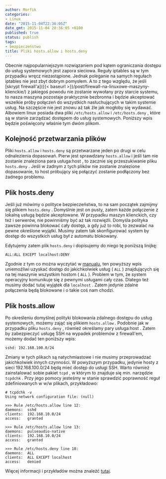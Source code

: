 ```yaml
---
author: Morfik
categories:
- Linux
date: "2015-11-04T22:36:05Z"
date_gmt: 2015-11-04 20:36:05 +0100
published: true
status: publish
tags:
- bezpieczeństwo
title: Pliki hosts.allow i hosts.deny
---
```


Obecnie najpopularniejszym rozwiązaniem pod kątem ograniczania dostępu do usług systemowych jest
zapora sieciowa. Reguły iptables są w tym przypadku wręcz niezastąpione. Jednak poleganie na samych
regułach iptables nie jest zbyt dobrym pomysłem. A to z tego względu, że jeśli [skrypt
firewall'a]({{< baseurl >}}/post/firewall-na-linuxowe-maszyny-klienckie/) z jakiegoś powodu nie
zostanie wywołany przy starcie systemu, to nasza maszyna pozostaje praktycznie bezbronna i będzie
akceptować wszelkie próby połączeń do wszystkich nasłuchujących w takim systemie usług. Na szczęście
nie jest znowu aż tak źle jak mogłoby się wydawać. Albowiem linux posiada dwa pliki
`/etc/hosts.allow` i `/etc/hosts.deny` , które są w stanie zarządzać dostępem do usług systemowych.
Poniższy wpis będzie poświęcony właśnie tym dwóm plikom.

<!--more-->
## Kolejność przetwarzania plików

Pliki `hosts.allow` i `hosts.deny` są przetwarzane jeden po drugi w celu odnalezienia dopasowań.
Pierw jest sprawdzany `hosts.allow` i jeśli tam nie zostanie znaleziona para usługa:host , to
zacznie się przeszukiwanie pliku `hosts.deny` . Jeśli w żadnym z tych plików nie zostanie znalezione
dopasowanie, to host próbujący się połączyć zostanie podłączony bez żadnego problemu.

## Plik hosts.deny

Jeśli już mówimy o polityce bezpieczeństwa, to na sam początek zajmijmy się plikiem `hosts.deny` .
Domyślnie jest on pusty, zatem każde połączenie z lokalną usługą będzie akceptowane. W przypadku
maszyn klienckich, czy też i serwerów, nie powinniśmy być aż tak rozwięźli. Domyśla polityka zawsze
powinna blokować cały dostęp, a gdy już to robi, to zezwalać na pewne określone wyjątki. Musimy
zatem tak skonfigurować system by dostęp do wszystkich usług był z automatu blokowany.

Edytujemy zatem plik `hosts.deny` i dopisujemy do niego tę poniższą linijkę:

    ALL:ALL EXCEPT localhost:DENY

Zgodnie z tym co można wyczytać w
[manualu](http://manpages.ubuntu.com/manpages/wily/en/man5/hosts.deny.5.html), ten powyższy wpis
uniemożliwi uzyskać dostęp do jakichkolwiek usług ( `ALL` ) znajdujących się na tej maszynie
wszystkim hostom ( `ALL` ). Problem w tym, że system operacyjny komunikuje się z pewnymi usługami
cały czas. Dlatego też musimy dodać tutaj wyjątek dla `localhost` . Zatem jedynie zdalne połączenia
będą blokowane i o takie coś nam chodzi.

## Plik hosts.allow

Po określeniu domyślnej polityki blokowania zdalnego dostępu do usług systemowych, możemy zająć się
plikiem `hosts.allow` . Podobnie jak w przypadku pliku `hosts.deny` , również określamy pary
usługa:host . Zatem by zabezpieczyć usługę SSH na wypadek problemów z firewall'em, możemy dodać ten
poniższy wpis:

    sshd: 192.168.100.0/24

Zmiany w tych plikach są natychmiastowe i nie musimy przeprowadzać jakichkolwiek innych czynności. W
powyższym przypadku, jedynie hosty z sieci 192.168.100.0/24 będą mieć dostęp do usługi SSH. Warto
również zainstalować sobie pakiet `tcpd` , w którym to znajduje się min. narzędzie `tcpdchk` . Przy
jego pomocy jesteśmy w stanie sprawdzić poprawność reguł zdefiniowanych w w/w plikach, przykładowo:

    # tcpdchk -v
    Using network configuration file: (null)

    >>> Rule /etc/hosts.allow line 12:
    daemons:  sshd
    clients:  192.168.10.0/24
    access:   granted

    >>> Rule /etc/hosts.allow line 13:
    daemons:  pulseaudio-native
    clients:  192.168.10.0/24
    access:   granted

    >>> Rule /etc/hosts.deny line 18:
    daemons:  ALL
    clients:  ALL EXCEPT localhost
    access:   denied

Więcej informacji i przykładów można znaleźć
[tutaj](http://static.closedsrc.org/articles/dn-articles/hosts_allow.html).
